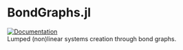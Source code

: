 # BondGraphs.jl
[![Documentation](https://github.com/TRACER-LULab/BondGraphs.jl/actions/workflows/Documentation.yml/badge.svg)](https://github.com/TRACER-LULab/BondGraphs.jl/actions/workflows/Documentation.yml)   
Lumped (non)linear systems creation through bond graphs. 
